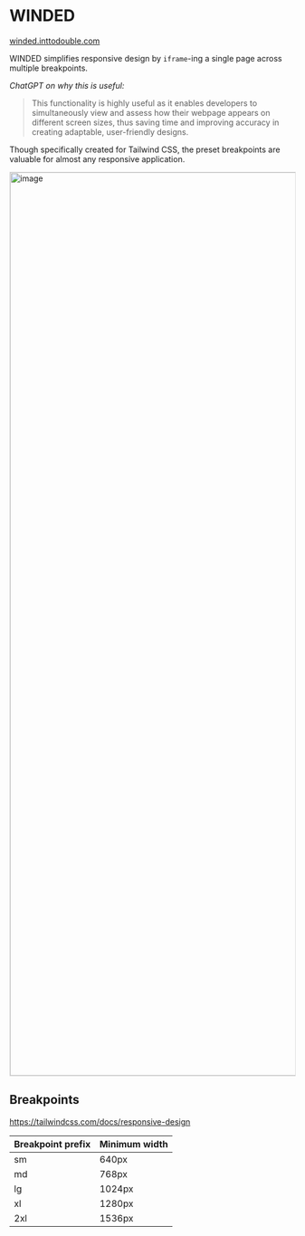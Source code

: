 # WINDED

[winded.inttodouble.com](https://winded.inttodouble.com/)

WINDED simplifies responsive design by `iframe`-ing a single page across multiple breakpoints.

_ChatGPT on why this is useful:_

> This functionality is highly useful as it enables developers to simultaneously view and assess how their webpage appears on different screen sizes, thus saving time and improving accuracy in creating adaptable, user-friendly designs.

Though specifically created for Tailwind CSS, the preset breakpoints are valuable for almost any responsive application.

<img width="1596" alt="image" style="border: 1px solid #ddd" src="https://github.com/IntToDouble/winded/assets/3053339/a9a6f731-32fa-4f7e-8f8a-368ffa2cefc7">

## Breakpoints

https://tailwindcss.com/docs/responsive-design

| Breakpoint prefix | Minimum width |
| ----------------- | ------------- |
| sm                | 640px         |
| md                | 768px         |
| lg                | 1024px        |
| xl                | 1280px        |
| 2xl               | 1536px        |
